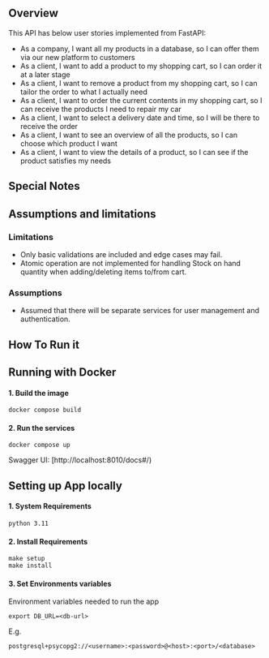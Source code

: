 Overview
---------
This API has below user stories implemented from FastAPI:

* As a company, I want all my products in a database, so I can offer them via our new platform to customers
* As a client, I want to add a product to my shopping cart, so I can order it at a later stage
* As a client, I want to remove a product from my shopping cart, so I can tailor the order to what I actually need
* As a client, I want to order the current contents in my shopping cart, so I can receive the products I need to repair my car
* As a client, I want to select a delivery date and time, so I will be there to receive the order
* As a client, I want to see an overview of all the products, so I can choose which product I want
* As a client, I want to view the details of a product, so I can see if the product satisfies my needs


Special Notes
--------------
## Assumptions and limitations

### Limitations
* Only basic validations are included and edge cases may fail.
* Atomic operation are not implemented for handling Stock on hand quantity when adding/deleting items to/from cart.

### Assumptions
* Assumed that there will be separate services for user management and authentication.

How To Run it
--------------
## Running with Docker

#### 1. Build the image

```shell
docker compose build
```

#### 2. Run the services

```shell
docker compose up
```
Swagger UI:  [http://localhost:8010/docs#/)

## Setting up App locally

#### 1. System Requirements

```shell
python 3.11
```

#### 2. Install Requirements

```shell
make setup
make install
```

#### 3. Set Environments variables

Environment variables needed to run the app
```shell
export DB_URL=<db-url>
```
E.g.
```
postgresql+psycopg2://<username>:<password>@<host>:<port>/<database>
```
